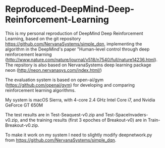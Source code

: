 # Reproduced-DeepMind-Deep-Reinforcement-Learning

This is my personal reproduction of DeepMind Deep Reinforcement Learning, based on the git repository
https://github.com/NervanaSystems/simple_dqn, implementing the algorithm in the DeepMind's paper 
"Human-level control through deep reinforcement learning
(http://www.nature.com/nature/journal/v518/n7540/full/nature14236.html).  The repsitory is also based on NervanaSystems 
deep learning package neon (http://neon.nervanasys.com/index.html/)

The evaluation system is based on open-ai/gym (https://github.com/openai/gym) for developing and comparing reinforcement
learning algorithms.


My system is macOS Sierra, with 4-core 2.4 GHz Intel Core i7, and Nvidia GeForce GT 650M

The test results are in Test-Seaquest-v0.zip and Test-SpaceInvaders-v0.zip, and the training results (first 3 epoches of Breakout-v0) are in Train-Breakout-v0.zip.

To make it work on my system I need to slightly modify deepnetwork.py from https://github.com/NervanaSystems/simple_dqn.
